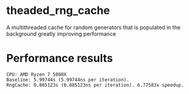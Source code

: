 # theaded_rng_cache

A multithreaded cache for random generators that is populated in the background greatly improving performance

# Performance results

    CPU: AMD Ryzen 7 5800X
    Baseline: 5.99744s (5.99744ns per iteration).
    RngCache: 0.885123s (0.885123ns per iteration). 6.77583x speedup.
